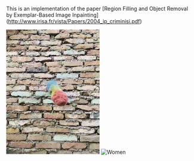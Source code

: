 This is an implementation of the paper 
   [Region Filling and Object Removal by
Exemplar-Based Image Inpainting] (http://www.irisa.fr/vista/Papers/2004_ip_criminisi.pdf)


![Wall](img/wall.gif)
![Women](img/women.gif)